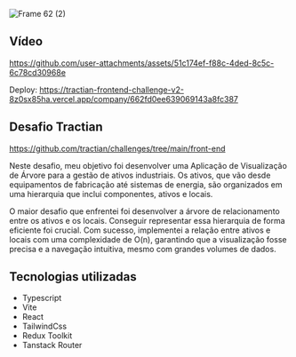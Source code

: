![Frame 62 (2)](https://github.com/user-attachments/assets/b1b4c2f0-5a71-4911-810d-778daa5edadd)

## Vídeo
https://github.com/user-attachments/assets/51c174ef-f88c-4ded-8c5c-6c78cd30968e

Deploy: https://tractian-frontend-challenge-v2-8z0sx85ha.vercel.app/company/662fd0ee639069143a8fc387

## Desafio Tractian 
https://github.com/tractian/challenges/tree/main/front-end

Neste desafio, meu objetivo foi desenvolver uma Aplicação de Visualização de Árvore para a gestão de ativos industriais. Os ativos, que vão desde equipamentos de fabricação até sistemas de energia, são organizados em uma hierarquia que inclui componentes, ativos e locais.

O maior desafio que enfrentei foi desenvolver a árvore de relacionamento entre os ativos e os locais. Conseguir representar essa hierarquia de forma eficiente foi crucial. Com sucesso, implementei a relação entre ativos e locais com uma complexidade de O(n), garantindo que a visualização fosse precisa e a navegação intuitiva, mesmo com grandes volumes de dados.

## Tecnologias utilizadas

- Typescript
- Vite
- React
- TailwindCss
- Redux Toolkit
- Tanstack Router
